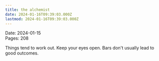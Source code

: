 ```yaml
---
title: the alchemist
date: 2024-01-16T09:39:03.000Z
lastmod: 2024-01-16T09:39:03.000Z
---
```

Date: 2024-01-15\
Pages: 208

Things tend to work out. Keep your eyes open. Bars don't usually lead to good outcomes.
